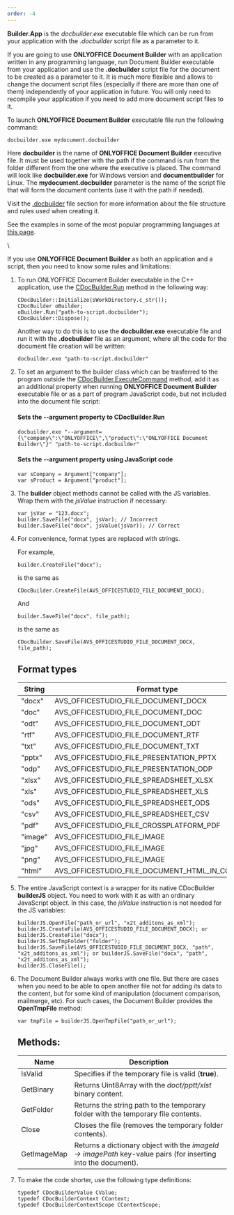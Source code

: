 ```yaml
---
order: -4
---
```


**Builder.App** is the *docbuilder.exe* executable file which can be run from your application with the *.docbuilder* script file as a parameter to it.

If you are going to use **ONLYOFFICE Document Builder** with an application written in any programming language, run Document Builder executable from your application and use the **.docbuilder** script file for the document to be created as a parameter to it. It is much more flexible and allows to change the document script files (especially if there are more than one of them) independently of your application in future. You will only need to recompile your application if you need to add more document script files to it.

To launch **ONLYOFFICE Document Builder** executable file run the following command:

```
docbuilder.exe mydocument.docbuilder
```

Here **docbuilder** is the name of **ONLYOFFICE Document Builder** executive file. It must be used together with the path if the command is run from the folder different from the one where the executive is placed. The command will look like **docbuilder.exe** for Windows version and **documentbuilder** for Linux. The **mydocument.docbuilder** parameter is the name of the script file that will form the document contents (use it with the path if needed).

Visit the [.docbuilder](/docbuilder/integrationapi/usingdocbuilderfile) file section for more information about the file structure and rules used when creating it.

See the examples in some of the most popular programming languages at [this page](/docbuilder/integratingdocumentbuilder).

\


If you use **ONLYOFFICE Document Builder** as both an application and a script, then you need to know some rules and limitations:

1. To run ONLYOFFICE Document Builder executable in the C++ application, use the [CDocBuilder.Run](/docbuilder/integrationapi/c/cdocbuilder/run) method in the following way:

   ```
   CDocBuilder::Initialize(sWorkDirectory.c_str());
   CDocBuilder oBuilder;
   oBuilder.Run("path-to-script.docbuilder");
   CDocBuilder::Dispose();
   ```

   Another way to do this is to use the **docbuilder.exe** executable file and run it with the **.docbuilder** file as an argument, where all the code for the document file creation will be written:

   ```
   docbuilder.exe "path-to-script.docbuilder"
   ```

2. To set an argument to the builder class which can be trasferred to the program outside the [CDocBuilder.ExecuteCommand](/docbuilder/integrationapi/c/cdocbuilder/executecommand) method, add it as an additional property when running **ONLYOFFICE Document Builder** executable file or as a part of program JavaScript code, but not included into the document file script:

   #### Sets the --argument property to CDocBuilder.Run

   ```
   docbuilder.exe "--argument={\"company\":\"ONLYOFFICE\",\"product\":\"ONLYOFFICE Document Builder\"}" "path-to-script.docbuilder"
   ```

   #### Sets the --argument property using JavaScript code

   ```
   var sCompany = Argument["company"];
   var sProduct = Argument["product"];
   ```

3. The **builder** object methods cannot be called with the JS variables. Wrap them with the *jsValue* instruction if necessary:

   ```
   var jsVar = "123.docx";
   builder.SaveFile("docx", jsVar); // Incorrect
   builder.SaveFile("docx", jsValue(jsVar)); // Correct
   ```

4. For convenience, format types are replaced with strings.

   For example,

   ```
   builder.CreateFile("docx");
   ```

   is the same as

   ```
   CDocBuilder.CreateFile(AVS_OFFICESTUDIO_FILE_DOCUMENT_DOCX);
   ```

   And

   ```
   builder.SaveFile("docx", file_path);
   ```

   is the same as

   ```
   CDocBuilder.SaveFile(AVS_OFFICESTUDIO_FILE_DOCUMENT_DOCX, file_path);
   ```

   ## Format types

   | String  | Format type                                            |
   | ------- | ------------------------------------------------------ |
   | "docx"  | AVS\_OFFICESTUDIO\_FILE\_DOCUMENT\_DOCX                |
   | "doc"   | AVS\_OFFICESTUDIO\_FILE\_DOCUMENT\_DOC                 |
   | "odt"   | AVS\_OFFICESTUDIO\_FILE\_DOCUMENT\_ODT                 |
   | "rtf"   | AVS\_OFFICESTUDIO\_FILE\_DOCUMENT\_RTF                 |
   | "txt"   | AVS\_OFFICESTUDIO\_FILE\_DOCUMENT\_TXT                 |
   | "pptx"  | AVS\_OFFICESTUDIO\_FILE\_PRESENTATION\_PPTX            |
   | "odp"   | AVS\_OFFICESTUDIO\_FILE\_PRESENTATION\_ODP             |
   | "xlsx"  | AVS\_OFFICESTUDIO\_FILE\_SPREADSHEET\_XLSX             |
   | "xls"   | AVS\_OFFICESTUDIO\_FILE\_SPREADSHEET\_XLS              |
   | "ods"   | AVS\_OFFICESTUDIO\_FILE\_SPREADSHEET\_ODS              |
   | "csv"   | AVS\_OFFICESTUDIO\_FILE\_SPREADSHEET\_CSV              |
   | "pdf"   | AVS\_OFFICESTUDIO\_FILE\_CROSSPLATFORM\_PDF            |
   | "image" | AVS\_OFFICESTUDIO\_FILE\_IMAGE                         |
   | "jpg"   | AVS\_OFFICESTUDIO\_FILE\_IMAGE                         |
   | "png"   | AVS\_OFFICESTUDIO\_FILE\_IMAGE                         |
   | "html"  | AVS\_OFFICESTUDIO\_FILE\_DOCUMENT\_HTML\_IN\_CONTAINER |

5. The entire JavaScript context is a wrapper for its native CDocBuilder **builderJS** object. You need to work with it as with an ordinary JavaScript object. In this case, the *jsValue* instruction is not needed for the JS variables:

   ```
   builderJS.OpenFile("path_or_url", "x2t_additons_as_xml");
   builderJS.CreateFile(AVS_OFFICESTUDIO_FILE_DOCUMENT_DOCX); or builderJS.CreateFile("docx");
   builderJS.SetTmpFolder("folder");
   builderJS.SaveFile(AVS_OFFICESTUDIO_FILE_DOCUMENT_DOCX, "path", "x2t_additons_as_xml"); or builderJS.SaveFile("docx", "path", "x2t_additons_as_xml");
   builderJS.CloseFile();
   ```

6. The Document Builder always works with one file. But there are cases when you need to be able to open another file not for adding its data to the content, but for some kind of manipulation (document comparison, mailmerge, etc). For such cases, the Document Builder provides the **OpenTmpFile** method:

   ```
   var tmpFile = builderJS.OpenTmpFile("path_or_url");
   ```

   ## Methods:

   | Name        | Description                                                                                                    |
   | ----------- | -------------------------------------------------------------------------------------------------------------- |
   | IsValid     | Specifies if the temporary file is valid (**true**).                                                           |
   | GetBinary   | Returns Uint8Array with the *doct/pptt/xlst* binary content.                                                   |
   | GetFolder   | Returns the string path to the temporary folder with the temporary file contents.                              |
   | Close       | Closes the file (removes the temporary folder contents).                                                       |
   | GetImageMap | Returns a dictionary object with the *imageId -> imagePath* key-value pairs (for inserting into the document). |

7. To make the code shorter, use the following type definitions:

   ```
   typedef CDocBuilderValue CValue;
   typedef CDocBuilderContext CContext;
   typedef CDocBuilderContextScope CContextScope;
   ```
